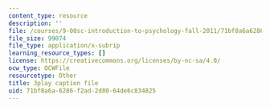 ```yaml
---
content_type: resource
description: ''
file: /courses/9-00sc-introduction-to-psychology-fall-2011/71bf8a6a6286f2ad2d8064de6c834825_gRe7dy2HSTg.srt
file_size: 99074
file_type: application/x-subrip
learning_resource_types: []
license: https://creativecommons.org/licenses/by-nc-sa/4.0/
ocw_type: OCWFile
resourcetype: Other
title: 3play caption file
uid: 71bf8a6a-6286-f2ad-2d80-64de6c834825
---
```

